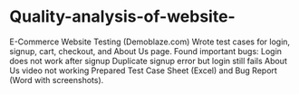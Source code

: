 # Quality-analysis-of-website-
E-Commerce Website Testing (Demoblaze.com)  Wrote test cases for login, signup, cart, checkout, and About Us page.  Found important bugs:  Login does not work after signup  Duplicate signup error but login still fails  About Us video not working  Prepared Test Case Sheet (Excel) and Bug Report (Word with screenshots).
